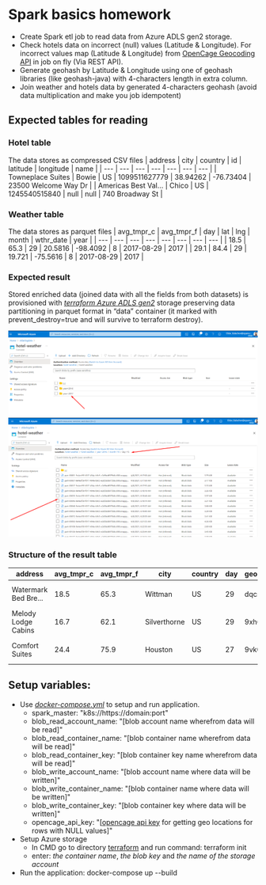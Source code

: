 # Spark basics homework
- Create Spark etl job to read data from Azure ADLS gen2 storage.
- Check hotels data on incorrect (null) values (Latitude & Longitude). For incorrect values map (Latitude & Longitude) from [OpenCage Geocoding API](https://opencagedata.com/api) in job on fly (Via REST API).
- Generate geohash by Latitude & Longitude using one of geohash libraries (like geohash-java) with 4-characters length in extra column.
- Join weather and hotels data by generated 4-characters geohash (avoid data multiplication and make you job idempotent)

## Expected tables for reading

### Hotel table
The data stores as compressed CSV files
| address | city | country | id | latitude | longitude | name |
| --- | --- | --- | --- | --- | --- | --- |
| Towneplace Suites | Bowie | US | 1099511627779 | 38.94262 | -76.73404 | 23500 Welcome Way Dr |
| Americas Best Val... | Chico | US | 1245540515840 | null | null | 740 Broadway St |

### Weather table
The data stores as parquet files
| avg_tmpr_c | avg_tmpr_f | day | lat | lng | month | wthr_date | year |
| --- | --- | --- | --- | --- | --- | --- | --- |
| 18.5 | 65.3 | 29 | 20.5816 | -98.4092 | 8 | 2017-08-29 | 2017 |
| 29.1 | 84.4 | 29 | 19.721 | -75.5616 | 8 | 2017-08-29 | 2017 |

### Expected result
Stored enriched data (joined data with all the fields from both datasets) is provisioned with *[terraform Azure ADLS gen2](./terraform)* storage preserving data partitioning in parquet format in “data” container (it marked with prevent_destroy=true and will survive to terraform destroy).

![result1](./img/result1.png)
![result1](./img/result2.png)

### Structure of the result table
| address | avg_tmpr_c | avg_tmpr_f | city | country | day | geoHash | id | latitude | longitude | month | name | wthr_date | year |
| --- | --- | --- | --- | --- | --- | --- | --- | --- | --- | --- | --- | --- | --- |
| Watermark Bed Bre... | 18.5 | 65.3 | Wittman | US| 29 | dqcs | 867583393793 | 38.796997 |  -76.30522 | 8 | 8956 Tilghman Isl... | 2017-08-29 | 2017 |
| Melody Lodge Cabins | 16.7 | 62.1 | Silverthorne | US | 29 | 9xh6 | 1443109011461 | 39.840855 | -106.23464 | 8| 1534 County Road 30 | 2017-08-29 | 2017 |
| Comfort Suites | 24.4 | 75.9 | Houston | US | 27 | 9vk0 | 111669149696 | 29.681085 | -95.402996 | 8 | 1055 E Mcnee Road... | 2017-08-27 | 2017 |

## Setup variables:
- Use *[docker-compose.yml](./hotel-weather-job/docker-compose.yml)* to setup and run application.
  - spark_master: "k8s://https://domain:port"
  - blob_read_account_name: "[blob account name wherefrom data will be read]"
  - blob_read_container_name: "[blob container name wherefrom data will be read]"
  - blob_read_container_key: "[blob container key name wherefrom data will be read]"
  - blob_write_account_name: "[blob account name where data will be written]"
  - blob_write_container_name: "[blob container name where data will be written]"
  - blob_write_container_key: "[blob container key where data will be written]"
  - opencage_api_key: "[[opencage api key](https://opencagedata.com/api) for getting geo locations for rows with NULL values]"
- Setup Azure storage
  - In CMD go to directory [terraform](./terraform) and run command: terraform init
  - enter: *the container name*, *the blob key* and *the name of the storage account*
- Run the application: docker-compose up --build

